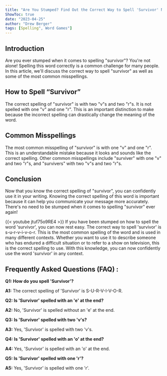 ```yaml
---
title: "Are You Stumped? Find Out the Correct Way to Spell 'Survivor' Now!"
ShowToc: true 
date: "2023-04-25"
author: "Drew Berger" 
tags: [Spelling", Word Games"]
---
```

## Introduction
Are you ever stumped when it comes to spelling "survivor"? You're not alone! Spelling this word correctly is a common challenge for many people. In this article, we'll discuss the correct way to spell "survivor" as well as some of the most common misspellings. 

## How to Spell “Survivor”
The correct spelling of "survivor" is with two "v"s and two "r"s. It is not spelled with one "v" and one "r". This is an important distinction to make because the incorrect spelling can drastically change the meaning of the word. 

## Common Misspellings
The most common misspelling of "survivor" is with one "v" and one "r". This is an understandable mistake because it looks and sounds like the correct spelling. Other common misspellings include "surviver" with one "v" and two "r"s, and "survivers" with two "v"s and two "r"s. 

## Conclusion
Now that you know the correct spelling of "survivor", you can confidently use it in your writing. Knowing the correct spelling of this word is important because it can help you communicate your message more accurately. There's no need to be stumped when it comes to spelling "survivor" ever again!

{{< youtube jtuf75o9RE4 >}} 
If you have been stumped on how to spell the word 'survivor', you can now rest easy. The correct way to spell 'survivor' is s-u-r-v-i-v-o-r. This is the most common spelling of the word and is used in many different contexts. Whether you want to use it to describe someone who has endured a difficult situation or to refer to a show on television, this is the correct spelling to use. With this knowledge, you can now confidently use the word 'survivor' in any context.

## Frequently Asked Questions (FAQ) :
**Q1: How do you spell 'Survivor'?**

**A1:** The correct spelling of 'Survivor' is S-U-R-V-I-V-O-R.

**Q2: Is 'Survivor' spelled with an 'e' at the end?**

**A2:** No, 'Survivor' is spelled without an 'e' at the end.

**Q3: Is 'Survivor' spelled with two 'v's?**

**A3:** Yes, 'Survivor' is spelled with two 'v's.

**Q4: Is 'Survivor' spelled with an 'o' at the end?**

**A4:** Yes, 'Survivor' is spelled with an 'o' at the end.

**Q5: Is 'Survivor' spelled with one 'r'?**

**A5:** Yes, 'Survivor' is spelled with one 'r'.





